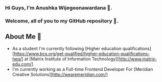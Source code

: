 ### Hi Guys, I'm Anushka Wijegoonawardana 👋.

### Welcome, all of you to my GitHub repository 🤝.

## About Me 🧑

- As a student I'm currently following [Higher education qualifications][https://www.bcs.org/get-qualified/higher-education-qualifications-heq/] at [Matrix Institute of Information Technology][http://www.matrix-edu.com/]
- I'm currently working as a Full-time Frontend Developer For [Meridian Creative Solutions][http://wearemeridian.com/]
